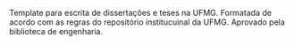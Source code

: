 Template para escrita de dissertações e teses na UFMG. Formatada de acordo com as regras do repositório institucuinal da UFMG. Aprovado pela biblioteca de engenharia.
